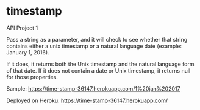 # timestamp
API Project 1

Pass a string as a parameter, and it will check to see whether that string contains either a unix timestamp or a natural language date (example: January 1, 2016).

If it does, it returns both the Unix timestamp and the natural language form of that date.
If it does not contain a date or Unix timestamp, it returns null for those properties.

Sample: https://time-stamp-36147.herokuapp.com/1%20jan%202017

Deployed on Heroku: https://time-stamp-36147.herokuapp.com/
